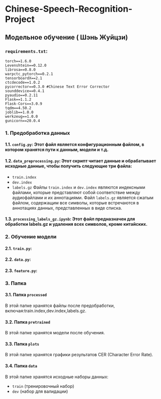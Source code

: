 # Chinese-Speech-Recognition-Project
## Модельное обучение ( Шэнь Жуйцзи)
### `requirements.txt`: 

```text
torch==1.6.0
Levenshtein==0.12.0
librosa==0.8.0
warpctc_pytorch==0.2.1
tensorboardX==2.1
ctcdecode==1.0.2
pycorrector==0.3.0 #Chinese Text Error Corrector
sounddevice==0.4.1
pyaudio==0.2.11
Flask==1.1.2
Flask-Cors==3.0.9
tqdm==4.50.2
joblib==1.0.0
werkzeug==1.0.0
gunicorn==20.0.4
```
### 1. Предобработка данных
#### 1.1. `config.py`: Этот файл является конфигурационным файлом, в котором хранятся пути к данным, модели и т.д.
#### 1.2. `data_preprocessing.py`: Этот скрипт читает данные и обрабатывает исходные данные, чтобы получить следующие три файла:
- `train.index`
- `dev.index`
- `labels.gz`
Файлы `train.index` и `dev.index` являются индексными файлами, которые представляют собой соответствие между аудиофайлами и их аннотациями.
Файл `labels.gz` является сжатым файлом, содержащим все символы, которые встречаются в аннотациях данных, представленных в виде списка.
#### 1.3. `processing_labels_gz.ipynb`: Этот файл предназначен для обработки labels.gz и удаления всех символов, кроме китайских.

### 2. Обучение модели
#### 2.1. `train.py`: 
#### 2.2. `data.py`: 
#### 2.3. `feature.py`: 

### 3. Папка
#### 3.1. Папка `processed`
В этой папке хранятся файлы после предобработки, включая:train.index,dev.index,labels.gz.
#### 3.2. Папка `pretrained`
В этой папке хранятся модели после обучения.
#### 3.3. Папка `plots`
В этой папке хранятся графики результатов CER (Character Error Rate).
#### 3.4. Папка `data`
В этой папке хранятся исходные наборы данных:
- `train` (тренировочный набор)
- `dev` (набор для валидации)
